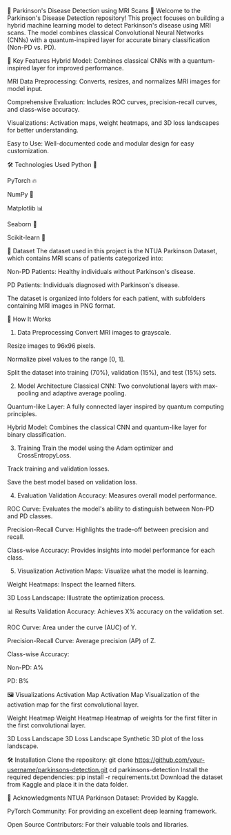 🧠 Parkinson's Disease Detection using MRI Scans 🏥
Welcome to the Parkinson's Disease Detection repository! This project focuses on building a hybrid machine learning model to detect Parkinson's disease using MRI scans. The model combines classical Convolutional Neural Networks (CNNs) with a quantum-inspired layer for accurate binary classification (Non-PD vs. PD).

🌟 Key Features
Hybrid Model: Combines classical CNNs with a quantum-inspired layer for improved performance.

MRI Data Preprocessing: Converts, resizes, and normalizes MRI images for model input.

Comprehensive Evaluation: Includes ROC curves, precision-recall curves, and class-wise accuracy.

Visualizations: Activation maps, weight heatmaps, and 3D loss landscapes for better understanding.

Easy to Use: Well-documented code and modular design for easy customization.

🛠️ Technologies Used
Python 🐍

PyTorch 🔥

NumPy 🧮

Matplotlib 📊

Seaborn 🎨

Scikit-learn 🤖

📂 Dataset
The dataset used in this project is the NTUA Parkinson Dataset, which contains MRI scans of patients categorized into:

Non-PD Patients: Healthy individuals without Parkinson's disease.

PD Patients: Individuals diagnosed with Parkinson's disease.

The dataset is organized into folders for each patient, with subfolders containing MRI images in PNG format.

🚀 How It Works
1. Data Preprocessing
Convert MRI images to grayscale.

Resize images to 96x96 pixels.

Normalize pixel values to the range [0, 1].

Split the dataset into training (70%), validation (15%), and test (15%) sets.

2. Model Architecture
Classical CNN: Two convolutional layers with max-pooling and adaptive average pooling.

Quantum-like Layer: A fully connected layer inspired by quantum computing principles.

Hybrid Model: Combines the classical CNN and quantum-like layer for binary classification.

3. Training
Train the model using the Adam optimizer and CrossEntropyLoss.

Track training and validation losses.

Save the best model based on validation loss.

4. Evaluation
Validation Accuracy: Measures overall model performance.

ROC Curve: Evaluates the model's ability to distinguish between Non-PD and PD classes.

Precision-Recall Curve: Highlights the trade-off between precision and recall.

Class-wise Accuracy: Provides insights into model performance for each class.

5. Visualization
Activation Maps: Visualize what the model is learning.

Weight Heatmaps: Inspect the learned filters.

3D Loss Landscape: Illustrate the optimization process.

📊 Results
Validation Accuracy: Achieves X% accuracy on the validation set.

ROC Curve: Area under the curve (AUC) of Y.

Precision-Recall Curve: Average precision (AP) of Z.

Class-wise Accuracy:

Non-PD: A%

PD: B%

🖼️ Visualizations
Activation Map
Activation Map
Visualization of the activation map for the first convolutional layer.

Weight Heatmap
Weight Heatmap
Heatmap of weights for the first filter in the first convolutional layer.

3D Loss Landscape
3D Loss Landscape
Synthetic 3D plot of the loss landscape.

🛠️ Installation
Clone the repository:
git clone https://github.com/your-username/parkinsons-detection.git
cd parkinsons-detection
Install the required dependencies:
pip install -r requirements.txt
Download the dataset from Kaggle and place it in the data folder.

🙏 Acknowledgments
NTUA Parkinson Dataset: Provided by Kaggle.

PyTorch Community: For providing an excellent deep learning framework.

Open Source Contributors: For their valuable tools and libraries.

